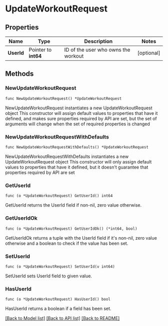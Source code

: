 # UpdateWorkoutRequest

## Properties

Name | Type | Description | Notes
------------ | ------------- | ------------- | -------------
**UserId** | Pointer to **int64** | ID of the user who owns the workout | [optional] 

## Methods

### NewUpdateWorkoutRequest

`func NewUpdateWorkoutRequest() *UpdateWorkoutRequest`

NewUpdateWorkoutRequest instantiates a new UpdateWorkoutRequest object
This constructor will assign default values to properties that have it defined,
and makes sure properties required by API are set, but the set of arguments
will change when the set of required properties is changed

### NewUpdateWorkoutRequestWithDefaults

`func NewUpdateWorkoutRequestWithDefaults() *UpdateWorkoutRequest`

NewUpdateWorkoutRequestWithDefaults instantiates a new UpdateWorkoutRequest object
This constructor will only assign default values to properties that have it defined,
but it doesn't guarantee that properties required by API are set

### GetUserId

`func (o *UpdateWorkoutRequest) GetUserId() int64`

GetUserId returns the UserId field if non-nil, zero value otherwise.

### GetUserIdOk

`func (o *UpdateWorkoutRequest) GetUserIdOk() (*int64, bool)`

GetUserIdOk returns a tuple with the UserId field if it's non-nil, zero value otherwise
and a boolean to check if the value has been set.

### SetUserId

`func (o *UpdateWorkoutRequest) SetUserId(v int64)`

SetUserId sets UserId field to given value.

### HasUserId

`func (o *UpdateWorkoutRequest) HasUserId() bool`

HasUserId returns a boolean if a field has been set.


[[Back to Model list]](../README.md#documentation-for-models) [[Back to API list]](../README.md#documentation-for-api-endpoints) [[Back to README]](../README.md)


